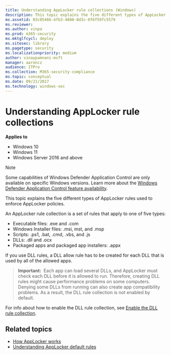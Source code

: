 ```yaml
---
title: Understanding AppLocker rule collections (Windows)
description: This topic explains the five different types of AppLocker rules used to enforce AppLocker policies.
ms.assetid: 03c05466-4fb3-4880-8d3c-0f6f59fc5579
ms.reviewer: 
ms.author: vinpa
ms.prod: m365-security
ms.mktglfcycl: deploy
ms.sitesec: library
ms.pagetype: security
ms.localizationpriority: medium
author: vinaypamnani-msft
manager: aaroncz
audience: ITPro
ms.collection: M365-security-compliance
ms.topic: conceptual
ms.date: 09/21/2017
ms.technology: windows-sec
---
```


# Understanding AppLocker rule collections

**Applies to**

- Windows 10
- Windows 11
- Windows Server 2016 and above

>[!NOTE]
>Some capabilities of Windows Defender Application Control are only available on specific Windows versions. Learn more about the [Windows Defender Application Control feature availability](/windows/security/threat-protection/windows-defender-application-control/feature-availability).

This topic explains the five different types of AppLocker rules used to enforce AppLocker policies.

An AppLocker rule collection is a set of rules that apply to one of five types:

-   Executable files: .exe and .com
-   Windows Installer files: .msi, mst, and .msp
-   Scripts: .ps1, .bat, .cmd, .vbs, and .js
-   DLLs: .dll and .ocx
-   Packaged apps and packaged app installers: .appx

If you use DLL rules, a DLL allow rule has to be created for each DLL that is used by all of the allowed apps.

>**Important:**  Each app can load several DLLs, and AppLocker must check each DLL before it is allowed to run. Therefore, creating DLL rules might cause performance problems on some computers. Denying some DLLs from running can also create app compatibility problems. As a result, the DLL rule collection is not enabled by default.
 
For info about how to enable the DLL rule collection, see [Enable the DLL rule collection](enable-the-dll-rule-collection.md).

## Related topics

- [How AppLocker works](how-applocker-works-techref.md)
- [Understanding AppLocker default rules](understanding-applocker-default-rules.md)

